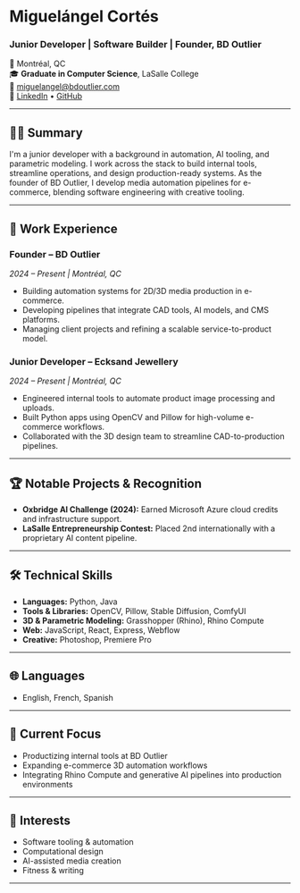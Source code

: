 # Miguelángel Cortés

### Junior Developer | Software Builder | Founder, BD Outlier

📍 Montréal, QC  
🎓 **Graduate in Computer Science**, LaSalle College  
📧 [miguelangel@bdoutlier.com](mailto:miguelangel@bdoutlier.com)  
🔗 [LinkedIn](https://www.linkedin.com/in/miguelangelcortesp) • [GitHub](https://github.com/MigoCP)

---

## 👨‍💻 Summary

I'm a junior developer with a background in automation, AI tooling, and parametric modeling. I work across the stack to build internal tools, streamline operations, and design production-ready systems. As the founder of BD Outlier, I develop media automation pipelines for e-commerce, blending software engineering with creative tooling.

---

## 💼 Work Experience

### **Founder – BD Outlier**

*2024 – Present | Montréal, QC*

* Building automation systems for 2D/3D media production in e-commerce.
* Developing pipelines that integrate CAD tools, AI models, and CMS platforms.
* Managing client projects and refining a scalable service-to-product model.

### **Junior Developer – Ecksand Jewellery**

*2024 – Present | Montréal, QC*

* Engineered internal tools to automate product image processing and uploads.
* Built Python apps using OpenCV and Pillow for high-volume e-commerce workflows.
* Collaborated with the 3D design team to streamline CAD-to-production pipelines.

---

## 🏆 Notable Projects & Recognition

* **Oxbridge AI Challenge (2024):** Earned Microsoft Azure cloud credits and infrastructure support.
* **LaSalle Entrepreneurship Contest:** Placed 2nd internationally with a proprietary AI content pipeline.

---

## 🛠 Technical Skills

* **Languages:** Python, Java
* **Tools & Libraries:** OpenCV, Pillow, Stable Diffusion, ComfyUI
* **3D & Parametric Modeling:** Grasshopper (Rhino), Rhino Compute
* **Web:** JavaScript, React, Express, Webflow
* **Creative:** Photoshop, Premiere Pro

---

## 🌐 Languages

* English, French, Spanish

---

## 📌 Current Focus

* Productizing internal tools at BD Outlier
* Expanding e-commerce 3D automation workflows
* Integrating Rhino Compute and generative AI pipelines into production environments

---

## 💬 Interests

* Software tooling & automation
* Computational design
* AI-assisted media creation
* Fitness & writing

---

